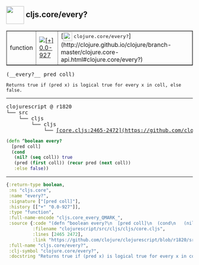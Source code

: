 ## <img width="48px" valign="middle" src="http://i.imgur.com/Hi20huC.png"> cljs.core/every?

 <table border="1">
<tr>
<td>function</td>
<td><a href="https://github.com/cljsinfo/api-refs/tree/0.0-927"><img valign="middle" alt="[+] 0.0-927" src="https://img.shields.io/badge/+-0.0--927-lightgrey.svg"></a> </td>
<td>
[<img height="24px" valign="middle" src="http://i.imgur.com/1GjPKvB.png"> <samp>clojure.core/every?</samp>](http://clojure.github.io/clojure/branch-master/clojure.core-api.html#clojure.core/every?)
</td>
</tr>
</table>

 <samp>
(__every?__ pred coll)<br>
</samp>

```
Returns true if (pred x) is logical true for every x in coll, else
false.
```

---

 <pre>
clojurescript @ r1820
└── src
    └── cljs
        └── cljs
            └── <ins>[core.cljs:2465-2472](https://github.com/clojure/clojurescript/blob/r1820/src/cljs/cljs/core.cljs#L2465-L2472)</ins>
</pre>

```clj
(defn ^boolean every?
  [pred coll]
  (cond
   (nil? (seq coll)) true
   (pred (first coll)) (recur pred (next coll))
   :else false))
```


---

```clj
{:return-type boolean,
 :ns "cljs.core",
 :name "every?",
 :signature ["[pred coll]"],
 :history [["+" "0.0-927"]],
 :type "function",
 :full-name-encode "cljs.core_every_QMARK_",
 :source {:code "(defn ^boolean every?\n  [pred coll]\n  (cond\n   (nil? (seq coll)) true\n   (pred (first coll)) (recur pred (next coll))\n   :else false))",
          :filename "clojurescript/src/cljs/cljs/core.cljs",
          :lines [2465 2472],
          :link "https://github.com/clojure/clojurescript/blob/r1820/src/cljs/cljs/core.cljs#L2465-L2472"},
 :full-name "cljs.core/every?",
 :clj-symbol "clojure.core/every?",
 :docstring "Returns true if (pred x) is logical true for every x in coll, else\nfalse."}

```
